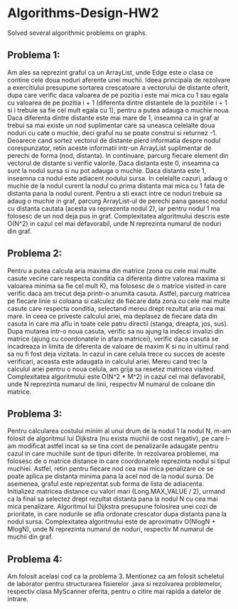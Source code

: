 # Algorithms-Design-HW2
Solved several algorithmic problems on graphs.

## Problema 1:
Am ales sa reprezint graful ca un ArrayList<Edge>, unde Edge este o clasa
ce contine cele doua noduri aferente unei muchii. Ideea principala de rezolvare
a exercitiului presupune sortarea crescatoare a vectorului de distante oferit,
dupa care verific daca valoarea de pe pozitia i este mai mica cu 1 sau egala cu
valoarea de pe pozitia i + 1 (diferenta dintre distantele de la pozitiile i + 1
si i trebuie sa fie cel mult egala cu 1), pentru a putea adauga o muchie noua.
Daca diferenta dintre distante este mai mare de 1, inseamna ca in graf ar 
trebui sa mai existe un nod suplimentar care sa uneasca celelalte doua noduri
cu cate o muchie, deci graful nu se poate construi si returnez -1. Deoarece 
cand sortez vectorul de distante pierd informatia despre nodul corespunzator,
retin aceste informatii intr-un ArrayList suplimentar de perechi de forma 
(nod, distanta). In continuare, parcurg fiecare element din vectorul de 
distante si verific valorile. Daca distanta este 0, inseamna ca sunt la nodul
sursa si nu pot adauga o muchie. Daca distanta este 1, inseamna ca nodul este
adiacent nodului sursa. In celelalte cazuri, adaug o muchie de la nodul curent
la nodul cu prima distanta mai mica cu 1 fata de distanta pana la nodul curent.
Pentru a sti exact intre ce noduri trebuie sa adaug o muchie in graf, parcurg
ArrayList-ul de perechi pana gasesc nodul cu distanta cautata (acesta va
reprezenta nodul 2), iar pentru nodul 1 ma folosesc de un nod deja pus in graf.
Complexitatea algoritmului descris este O(N^2) in cazul cel mai defavorabil, 
unde N reprezinta numarul de noduri din graf.
## Problema 2:
Pentru a putea calcula aria maxima din matrice (zona cu cele mai multe
casute vecine care respecta conditia ca diferenta dintre valorea maxima si
valoarea minima sa fie cel mult K), ma folosesc de o matrice visited in care
verific daca am trecut deja printr-o anumita casuta. Astfel, parcurg matricea
pe fiecare linie si coloana si calculez de fiecare data zona cu cele mai multe
casute care respecta conditia, selectand mereu drept rezultat aria cea mai 
mare. In ceea ce priveste calculul ariei, ma deplasez de fiecare data din 
casuta in care ma aflu in toate cele patru directii (stanga, dreapta, jos,
sus). Dupa mutarea intr-o noua casuta, verific sa nu ajung la indecsi invalizi
din matrice (ajung cu coordonatele in afara matricei), verific daca casuta se
incadreaza in limita de diferenta de valoare de maxim K si nu in ultimul rand
sa nu fi fost deja vizitata. In cazul in care celula trece cu succes de aceste
verificari, aceasta este adaugata in calculul ariei. Mereu cand trec la 
calculul ariei pentru o noua celula, am grija sa resetez matricea visited.
Complexitatea algoritmului este O(N^2 * M^2) in cazul cel mai defavorabil,
unde N reprezinta numarul de linii, respectiv M numarul de coloane din matrice.

## Problema 3:
Pentru calcularea costului minim al unui drum de la nodul 1 la nodul N,
m-am folosit de algoritmul lui Dijkstra (nu exista muchii de cost negativ),
pe care l-am modificat astfel incat sa se tina cont de penalizarile adaugate
pentru cazul in care muchiile sunt de tipuri diferite. In rezolvarea problemei,
ma folosesc de o matrice distance in care coordonatele reprezinta nodul si 
tipul muchiei. Astfel, retin pentru fiecare nod cea mai mica penalizare ce se
poate aplica pe distanta minima pana la acel nod de la nodul sursa. De 
asemenea, graful este reprezentat sub forma de lista de adiacenta. Initializez
matricea distance cu valori mari (Long.MAX_VALUE / 2), urmand ca la final sa
selectez drept rezultat distanta pana la nodul N cu cea mai mica penalizare.
Algoritmul lui Dijkstra presupune folosirea unei cozi de prioritate, in care
nodurile se afla ordonate crescator dupa distanta pana la nodul sursa.
Complexitatea algoritmului este de aproximativ O(NlogN + MlogN), unde N 
reprezinta numarul de noduri, respectiv M numarul de muchii din graf.

## Problema 4:
Am folosit acelasi cod ca la problema 3.
Mentionez ca am folosit scheletul de laborator pentru structurarea 
fisierelor .java si rezolvarea problemelor, respectiv clasa MyScanner
oferita, pentru o citire mai rapida a datelor de intrare.
